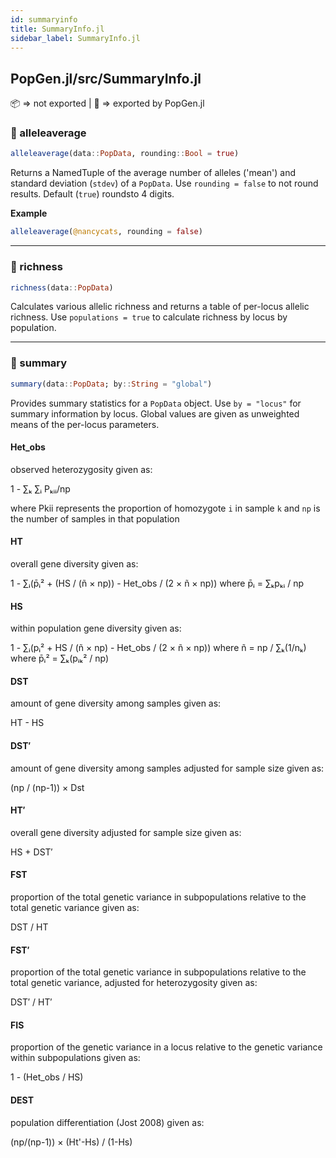 ```yaml
---
id: summaryinfo
title: SummaryInfo.jl
sidebar_label: SummaryInfo.jl
---
```

## PopGen.jl/src/SummaryInfo.jl
📦  => not exported | 
🔵 => exported by PopGen.jl


### 🔵 alleleaverage
```julia
alleleaverage(data::PopData, rounding::Bool = true)
```
Returns a NamedTuple of the average number of alleles ('mean') and standard deviation (`stdev`) of a `PopData`. Use `rounding = false` to not round results. Default (`true`) roundsto 4 digits.

**Example**
```julia
alleleaverage(@nancycats, rounding = false)
```

----

### 🔵 richness
```julia
richness(data::PopData)
```
Calculates various allelic richness and returns a table of per-locus allelic richness. Use `populations = true` to calculate richness by locus by population.

----

### 🔵 summary
```julia
summary(data::PopData; by::String = "global")
```
Provides summary statistics for a `PopData` object. Use `by = "locus"` for
summary information by locus. Global values are given as unweighted means of 
the per-locus parameters.
#### Het_obs
observed heterozygosity given as:

1 - ∑ₖ ∑ᵢ Pₖᵢᵢ/np

where Pkii represents the proportion of homozygote `i` in sample `k` and `np` 
is the number of samples in that population
#### HT 
overall gene diversity given as:

1 - ∑ᵢ(p̄ᵢ² + (HS / (ñ × np)) - Het_obs / (2 × ñ × np))
where p̄ᵢ = ∑ₖpₖᵢ / np
#### HS        
within population gene diversity given as:

1 - ∑ᵢ(pᵢ² + HS / (ñ × np) - Het_obs / (2 × ñ × np))
where ñ = np / ∑ₖ(1/nₖ)
where p̄ᵢ² = ∑ₖ(pᵢₖ² / np)
#### DST       
amount of gene diversity among samples given as:

HT - HS
#### DST′      
amount of gene diversity among samples adjusted for sample size given as:

(np / (np-1)) × Dst
#### HT′       
overall gene diversity adjusted for sample size given as:

HS + DST′
#### FST       
proportion of the total genetic variance in subpopulations relative to the total genetic variance  given as:

DST / HT
#### FST′      
proportion of the total genetic variance in subpopulations relative to the total genetic variance, adjusted for 
heterozygosity given as:

DST′ / HT′
#### FIS       
proportion of the genetic variance in a locus relative to the genetic variance within subpopulations given as:

1 - (Het_obs / HS)
#### DEST      
population differentiation (Jost 2008) given as:

(np/(np-1)) × (Ht'-Hs) / (1-Hs)